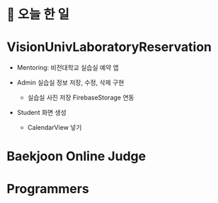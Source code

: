 # :thought_balloon: __오늘 한 일__

# __VisionUnivLaboratoryReservation__
* Mentoring: 비전대학교 실습실 예약 앱
* Admin 실습실 정보 저장, 수정, 삭제 구현
    * 실습실 사진 저장 FirebaseStorage 연동

* Student 화면 생성
    * CalendarView 넣기

# __Baekjoon Online Judge__
# __Programmers__
